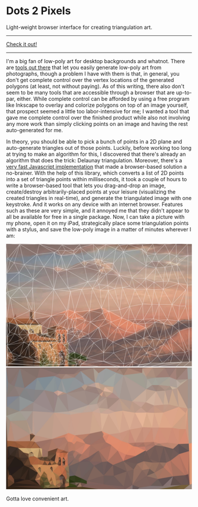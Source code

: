 # Dots 2 Pixels

Light-weight browser interface for creating triangulation art.

* * *
[Check it out!](https://andrewtorgesen.com/res/dots2pixels.html)
* * *

I'm a big fan of low-poly art for desktop backgrounds and whatnot. There are [tools out there](https://blogging.com/low-poly-generators/) that let you easily generate low-poly art from photographs, though a problem I have with them is that, in general, you don't get complete control over the vertex locations of the generated polygons (at least, not without paying). As of this writing, there also don't seem to be many tools that are accessible through a browser that are up-to-par, either. While complete control can be afforded by using a free program like Inkscape to overlay and colorize polygons on top of an image yourself, that prospect seemed a little too labor-intensive for me; I wanted a tool that gave me complete control over the finished product while also not involving any more work than simply clicking points on an image and having the rest auto-generated for me. 

In theory, you should be able to pick a bunch of points in a 2D plane and auto-generate triangles out of those points. Luckily, before working too long at trying to make an algorithm for this, I discovered  that there's already an algorithm that does the trick: Delaunay triangulation. Moreover, there's a [very fast Javascript implementation](https://github.com/mapbox/delaunator) that made a browser-based solution a no-brainer. With the help of this library, which converts a list of 2D points into a set of triangle points within milliseconds, it took a couple of hours to write a browser-based tool that lets you drag-and-drop an image, create/destroy arbitrarily-placed points at your leisure (visualizing the created triangles in real-time), and generate the triangulated image with one keystroke. And it works on any device with an internet browser. Features such as these are very simple, and it annoyed me that they didn't appear to all be available for free in a single package. Now, I can take a picture with my phone, open it on my iPad, strategically place some triangulation points with a stylus, and save the low-poly image in a matter of minutes wherever I am:

![](./img/d2p_1.jpeg "Delaunay triangle creation") ![](./img/d2p_2.jpeg "Image pixelation")

Gotta love convenient art.
